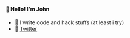 #### 👋 Hello! I'm John

- 🌱 I write code and hack stuffs (at least i try)
- 💬 [Twitter](https://twitter.com/john_bortotti)

